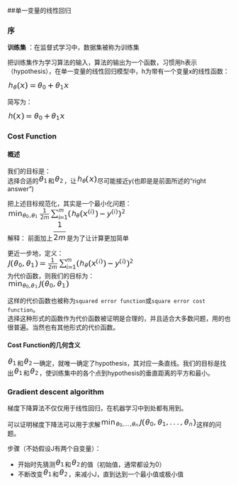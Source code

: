 ##单一变量的线性回归
### 序
**训练集** ：在监督式学习中，数据集被称为训练集
   
把训练集作为学习算法的输入，算法的输出为一个函数，习惯用h表示（hypothesis），在单一变量的线性回归模型中，h为带有一个变量x的线性函数：

![equation](./img/01.png)

简写为：

![equation](./img/02.png)

### Cost Function
#### 概述
我们的目标是：   
选择合适的![theata](./img/07.png)和![theata](./img/08.png)，让![theata](./img/09.png)尽可能接近y(也即是是前面所述的“right answer”)

把上述目标规范化，其实是一个最小化问题：    
![theata](./img/03.png)    
解释：
前面加上![theata](./img/10.png)是为了让计算更加简单

更近一步地，定义：    
![equation](./img/04.png)    
为代价函数，则我们的目标为：    
![equation](./img/05.png)

这样的代价函数也被称为`squared error function`或`square error cost function`。    
选择这种形式的函数作为代价函数被证明是合理的，并且适合大多数问题，用的也很普遍。当然也有其他形式的代价函数。

#### Cost Function的几何含义
![theata](./img/07.png)和![theata](./img/08.png)一确定，就唯一确定了hypothesis，其对应一条直线。我们的目标是找出![theata](./img/07.png)和![theata](./img/08.png)，使训练集中的各个点到hypothesis的垂直距离的平方和最小。

### Gradient descent algorithm
梯度下降算法不仅仅用于线性回归，在机器学习中到处都有用到。

可以证明梯度下降法可以用于求解![equation](./img/06.png)这样的问题。

步骤（不妨假设J有两个自变量）：

- 开始时先猜测![theata](./img/07.png)和![theata](./img/08.png)的值（初始值，通常都设为0）
- 不断改变![theata](./img/07.png)和![theata](./img/08.png)，来减小J，直到达到一个最小值或极小值